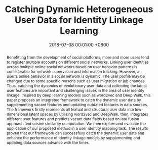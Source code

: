 ---
title:          "Catching Dynamic Heterogeneous User Data for Identity Linkage Learning"
date:           2018-07-08 00:01:00 +0800
selected:       true
pub:            "International Joint Conference on Neural Networks (IJCNN 2018)"
pub_date:       "2018"
abstract: >-
  Benefitting from the development of social platforms, more and more users tend to register multiple accounts on different social networks. Linking user identities across multiple online social networks based on user behavior patterns is considerable for network supervision and information tracking. However, a user's online behavior in a social network is dynamic. The user profile may be changed due to some specific reasons such as user migration or job changes. Thus, catching the dynamics of evolutionary user data and collecting the latest user features are important and challenging issues in the area of user identity linkage. Inspired by deep learning models such as word2vec and Deep Walk, this paper proposes an integrated framework to catch the dynamic user data by supplementing vacant features and updating outdated features in data sources. The framework firstly represents all textual and structural user data into Iow- dimensional latent spaces by utilizing word2vec and DeepWalk, then, integrates different user features and predicts vacant data fields based on late fusion approach and cosine similarity computation. We then explore and evaluate the application of our proposed method in a user identity mapping task. The results proved that our framework can successfully catch the dynamic user data and enhance the performance of identity linkage models by supplementing and updating data sources advance with the times.
cover:          /assets/images/covers/identity_map.png
authors:
- Fan Lei
- Qiudan Li
- Song Sun
- Lei Wang
- Daniel Dajun Zeng
links:
  Paper: https://doi.org/10.1109/IJCNN.2018.8489332
  arXiv: https://drive.google.com/file/d/1SH-FStbREk3qdwAgvb_n1swNP4vVLWys/view
---